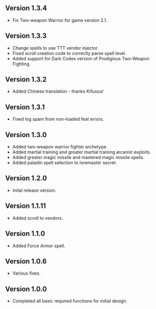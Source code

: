 ## Version 1.3.4
* Fix Two-weapon Warrior for game version 2.1.

## Version 1.3.3
* Change spells to use TTT vendor injector.
* Fixed scroll creation code to correctly parse spell level.
* Added support for Dark Codex version of Prodigious Two-Weapon Fighting.

## Version 1.3.2
* Added Chinese translation - thanks Kifusou!

## Version 1.3.1
* Fixed log spam from non-loaded feat errors.

## Version 1.3.0
* Added two-weapon warrior fighter archetype.
* Added martial training and greater martial training arcanist exploits.
* Added greater magic missile and mastered magic missile spells.
* Added paladin spell selection to loremaster secret.

## Version 1.2.0
* Inital release version.

## Version 1.1.11
* Added scroll to vendors.

## Version 1.1.0
* Added Force Armor spell.

## Version 1.0.6
* Various fixes.

## Version 1.0.0
* Completed all basic required functions for initial design.
